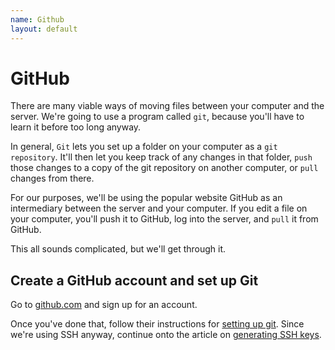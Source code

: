 ```yaml
---
name: Github
layout: default
---
```


# GitHub

There are many viable ways of moving files between your computer and the server. We're going to use a program called `git`, because you'll have to learn it before too long anyway.

In general, `Git` lets you set up a folder on your computer as a `git repository`. It'll then let you keep track of any changes in that folder, `push` those changes to a copy of the git repository on another computer, or `pull` changes from there.

For our purposes, we'll be using the popular website GitHub as an intermediary between the server and your computer. If you edit a file on your computer, you'll push it to GitHub, log into the server, and `pull` it from GitHub.

This all sounds complicated, but we'll get through it.

## Create a GitHub account and set up Git

Go to [github.com](https://github.com/) and sign up for an account.

Once you've done that, follow their instructions for [setting up git](https://help.github.com/articles/set-up-git/). Since we're using SSH anyway, continue onto the article on [generating SSH keys](https://help.github.com/articles/generating-ssh-keys/).


